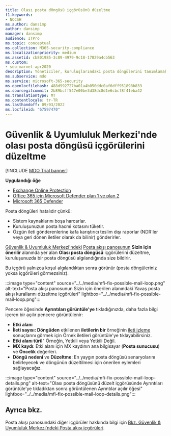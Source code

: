 ```yaml
---
title: Olası posta döngüsü içgörüsünü düzeltme
f1.keywords:
- NOCSH
ms.author: dansimp
author: dansimp
manager: dansimp
audience: ITPro
ms.topic: conceptual
ms.collection: M365-security-compliance
ms.localizationpriority: medium
ms.assetid: cb801985-3c89-4979-9c18-17829a4cb563
ms.custom:
- seo-marvel-apr2020
description: Yöneticiler, kuruluşlarındaki posta döngülerini tanımlamak ve düzeltmek için Güvenlik & Uyumluluk Merkezi'ndeki Posta akışı panosundaki Olası posta döngüsünü düzeltme içgörülerini kullanmayı öğrenebilir.
ms.subservice: mdo
ms.service: microsoft-365-security
ms.openlocfilehash: 488d992727ba01a4b050ddc0af6dff951898b833
ms.sourcegitcommit: 2b89bcff547e00be3d38dc8d1e6cbcf8f41eba42
ms.translationtype: MT
ms.contentlocale: tr-TR
ms.lasthandoff: 09/03/2022
ms.locfileid: "67597470"
---
```

# <a name="fix-possible-mail-loop-insight-in-the-security--compliance-center"></a>Güvenlik & Uyumluluk Merkezi'nde olası posta döngüsü içgörülerini düzeltme

[!INCLUDE [MDO Trial banner](../includes/mdo-trial-banner.md)]

**Uygulandığı öğe**
- [Exchange Online Protection](exchange-online-protection-overview.md)
- [Office 365 için Microsoft Defender plan 1 ve plan 2](defender-for-office-365.md)
- [Microsoft 365 Defender](../defender/microsoft-365-defender.md)

Posta döngüleri hatalıdır çünkü:

- Sistem kaynaklarını boşa harcarlar.
- Kuruluşunuzun posta hacmi kotasını tüketir.
- Özgün ileti gönderenlerine kafa karıştırıcı teslim dışı raporlar (NDR'ler veya geri dönen iletiler olarak da bilinir) gönderirler.

[Güvenlik & Uyumluluk Merkezi'ndeki](https://protection.office.com) [Posta akışı panosunun](mail-flow-insights-v2.md) **Sizin için önerilir** alanında yer alan **Olası posta döngüsü** içgörülerini düzeltme, kuruluşunuzda bir posta döngüsü algılandığında size bildirir.

Bu içgörü yalnızca koşul algılandıktan sonra görünür (posta döngüleriniz yoksa içgörüleri görmezsiniz).

:::image type="content" source="../../media/mfi-fix-possible-mail-loop.png" alt-text="Posta akışı panosunun Sizin için önerilen alanındaki Yavaş posta akışı kurallarını düzeltme içgörüleri" lightbox="../../media/mfi-fix-possible-mail-loop.png":::

Pencere öğesinde **Ayrıntıları görüntüle'ye** tıkladığınızda, daha fazla bilgi içeren bir açılır pencere görüntülenir:

- **Etki alanı**
- **İleti sayısı: Döngüden** etkilenen **iletilerin bir** örneğinin [ileti izleme](message-trace-scc.md) sonuçlarını görmek için Örnek iletileri görüntüle'ye tıklayabilirsiniz.
- **Etki alanı türü**" Örneğin, Yetkili veya Yetkili Değil.
- **MX kaydı**: Etki alanı için MX kaydının ana bilgisayar (**Posta sunucusu**) ve **Öncelik** değerleri.
- **Döngü nedeni** ve **Düzeltme**: En yaygın posta döngüsü senaryolarını belirleyecek ve döngünün düzeltilmesi için önerilen eylemleri sağlayacağız.

:::image type="content" source="../../media/mfi-fix-possible-mail-loop-details.png" alt-text="Olası posta döngüsünü düzelt içgörüsünde Ayrıntıları görüntüle'ye tıkladıktan sonra görüntülenen Ayrıntılar açılır öğesi" lightbox="../../media/mfi-fix-possible-mail-loop-details.png":::

## <a name="see-also"></a>Ayrıca bkz.

Posta akışı panosundaki diğer içgörüler hakkında bilgi için [Bkz. Güvenlik & Uyumluluk Merkezi'ndeki Posta akışı içgörüleri](mail-flow-insights-v2.md).
